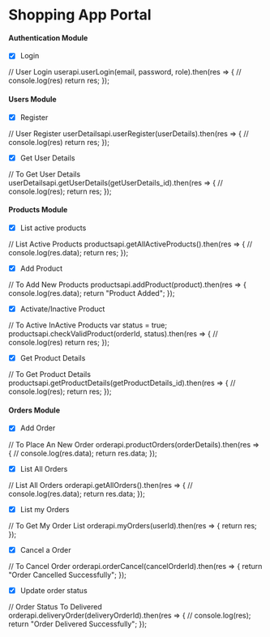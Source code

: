 # Shopping App Portal

#### Authentication Module

- [x] Login

// User Login
userapi.userLogin(email, password, role).then(res => {
    // console.log(res)
    return res;
});

#### Users Module

- [x] Register

// User Register
userDetailsapi.userRegister(userDetails).then(res => {
    // console.log(res)
    return res;
});

- [x] Get User Details

// To Get User Details
userDetailsapi.getUserDetails(getUserDetails_id).then(res => {
    // console.log(res);
    return res;
});

#### Products Module

- [x] List active products

// List Active Products
productsapi.getAllActiveProducts().then(res => {
    // console.log(res.data);
    return res;
});

- [x] Add Product

// To Add New Products
productsapi.addProduct(product).then(res => {
    console.log(res.data);
    return "Product Added";
});

- [X] Activate/Inactive Product

// To Active InActive Products
var status = true;
productsapi.checkValidProduct(orderId, status).then(res => {
    // console.log(res)
    return res;
});

- [x] Get Product Details

// To Get Product Details
productsapi.getProductDetails(getProductDetails_id).then(res => {
    // console.log(res);
    return res;
});

#### Orders Module
- [x] Add Order

// To Place An New Order
orderapi.productOrders(orderDetails).then(res => {
    // console.log(res.data);
    return res.data;
});

- [x] List All Orders

// List All Orders
orderapi.getAllOrders().then(res => {
    // console.log(res.data);
    return res.data;
});

- [x] List my Orders

// To Get My Order List
orderapi.myOrders(userId).then(res => {
    return res;
});

- [x] Cancel a Order

// To Cancel Order
orderapi.orderCancel(cancelOrderId).then(res => {
    return "Order Cancelled Successfully";
});

- [x] Update order status

// Order Status To Delivered
orderapi.deliveryOrder(deliveryOrderId).then(res => {
    // console.log(res);
    return "Order Delivered Successfully";
});

